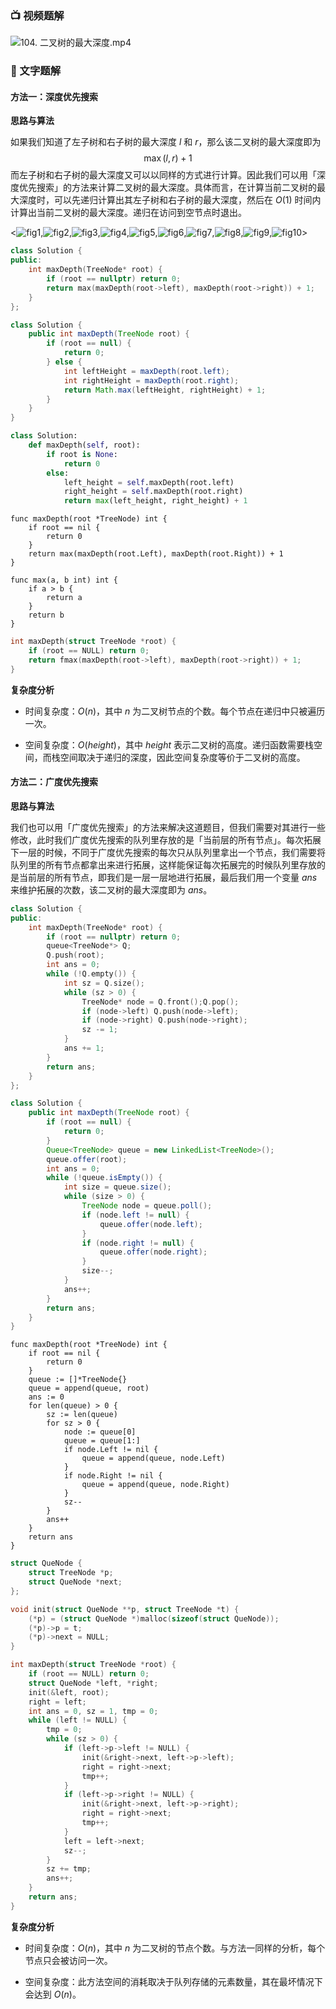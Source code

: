 ### 📺 视频题解  
![104. 二叉树的最大深度.mp4](a49668bd-2702-4c98-8f93-9826cb3fa207)

### 📖 文字题解
#### 方法一：深度优先搜索

**思路与算法**

如果我们知道了左子树和右子树的最大深度 $l$ 和 $r$，那么该二叉树的最大深度即为
$$
\max(l,r) + 1
$$
而左子树和右子树的最大深度又可以以同样的方式进行计算。因此我们可以用「深度优先搜索」的方法来计算二叉树的最大深度。具体而言，在计算当前二叉树的最大深度时，可以先递归计算出其左子树和右子树的最大深度，然后在 $O(1)$ 时间内计算出当前二叉树的最大深度。递归在访问到空节点时退出。

<![fig1](https://assets.leetcode-cn.com/solution-static/104/1.png),![fig2](https://assets.leetcode-cn.com/solution-static/104/2.png),![fig3](https://assets.leetcode-cn.com/solution-static/104/3.png),![fig4](https://assets.leetcode-cn.com/solution-static/104/4.png),![fig5](https://assets.leetcode-cn.com/solution-static/104/5.png),![fig6](https://assets.leetcode-cn.com/solution-static/104/6.png),![fig7](https://assets.leetcode-cn.com/solution-static/104/7.png),![fig8](https://assets.leetcode-cn.com/solution-static/104/8.png),![fig9](https://assets.leetcode-cn.com/solution-static/104/9.png),![fig10](https://assets.leetcode-cn.com/solution-static/104/10.png)>

```C++ [sol1-C++]
class Solution {
public:
    int maxDepth(TreeNode* root) {
        if (root == nullptr) return 0;
        return max(maxDepth(root->left), maxDepth(root->right)) + 1;
    }
};
```
```java [sol1-Java]
class Solution {
    public int maxDepth(TreeNode root) {
        if (root == null) {
            return 0;
        } else {
            int leftHeight = maxDepth(root.left);
            int rightHeight = maxDepth(root.right);
            return Math.max(leftHeight, rightHeight) + 1;
        }
    }
}
```
```python [sol1-Python]
class Solution:
    def maxDepth(self, root):
        if root is None: 
            return 0 
        else: 
            left_height = self.maxDepth(root.left) 
            right_height = self.maxDepth(root.right) 
            return max(left_height, right_height) + 1 
```

```golang [sol1-Golang]
func maxDepth(root *TreeNode) int {
    if root == nil {
        return 0
    }
    return max(maxDepth(root.Left), maxDepth(root.Right)) + 1
}

func max(a, b int) int {
    if a > b {
        return a
    }
    return b
}
```

```C [sol1-C]
int maxDepth(struct TreeNode *root) {
    if (root == NULL) return 0;
    return fmax(maxDepth(root->left), maxDepth(root->right)) + 1;
}
```

**复杂度分析**

- 时间复杂度：$O(n)$，其中 $n$ 为二叉树节点的个数。每个节点在递归中只被遍历一次。

- 空间复杂度：$O(\textit{height})$，其中 $\textit{height}$ 表示二叉树的高度。递归函数需要栈空间，而栈空间取决于递归的深度，因此空间复杂度等价于二叉树的高度。 

#### 方法二：广度优先搜索

**思路与算法**

我们也可以用「广度优先搜索」的方法来解决这道题目，但我们需要对其进行一些修改，此时我们广度优先搜索的队列里存放的是「当前层的所有节点」。每次拓展下一层的时候，不同于广度优先搜索的每次只从队列里拿出一个节点，我们需要将队列里的所有节点都拿出来进行拓展，这样能保证每次拓展完的时候队列里存放的是当前层的所有节点，即我们是一层一层地进行拓展，最后我们用一个变量 $\textit{ans}$ 来维护拓展的次数，该二叉树的最大深度即为 $\textit{ans}$。

```C++ [sol2-C++]
class Solution {
public:
    int maxDepth(TreeNode* root) {
        if (root == nullptr) return 0;
        queue<TreeNode*> Q;
        Q.push(root);
        int ans = 0;
        while (!Q.empty()) {
            int sz = Q.size();
            while (sz > 0) {
                TreeNode* node = Q.front();Q.pop();
                if (node->left) Q.push(node->left);
                if (node->right) Q.push(node->right);
                sz -= 1;
            }
            ans += 1;
        } 
        return ans;
    }
};
```
```java [sol2-Java]
class Solution {
    public int maxDepth(TreeNode root) {
        if (root == null) {
            return 0;
        }
        Queue<TreeNode> queue = new LinkedList<TreeNode>();
        queue.offer(root);
        int ans = 0;
        while (!queue.isEmpty()) {
            int size = queue.size();
            while (size > 0) {
                TreeNode node = queue.poll();
                if (node.left != null) {
                    queue.offer(node.left);
                }
                if (node.right != null) {
                    queue.offer(node.right);
                }
                size--;
            }
            ans++;
        }
        return ans;
    }
}
```

```golang [sol2-Golang]
func maxDepth(root *TreeNode) int {
    if root == nil {
        return 0
    }
    queue := []*TreeNode{}
    queue = append(queue, root)
    ans := 0
    for len(queue) > 0 {
        sz := len(queue)
        for sz > 0 {
            node := queue[0]
            queue = queue[1:]
            if node.Left != nil {
                queue = append(queue, node.Left)
            }
            if node.Right != nil {
                queue = append(queue, node.Right)
            }
            sz--
        }
        ans++
    }
    return ans
}
```

```C [sol2-C]
struct QueNode {
    struct TreeNode *p;
    struct QueNode *next;
};

void init(struct QueNode **p, struct TreeNode *t) {
    (*p) = (struct QueNode *)malloc(sizeof(struct QueNode));
    (*p)->p = t;
    (*p)->next = NULL;
}

int maxDepth(struct TreeNode *root) {
    if (root == NULL) return 0;
    struct QueNode *left, *right;
    init(&left, root);
    right = left;
    int ans = 0, sz = 1, tmp = 0;
    while (left != NULL) {
        tmp = 0;
        while (sz > 0) {
            if (left->p->left != NULL) {
                init(&right->next, left->p->left);
                right = right->next;
                tmp++;
            }
            if (left->p->right != NULL) {
                init(&right->next, left->p->right);
                right = right->next;
                tmp++;
            }
            left = left->next;
            sz--;
        }
        sz += tmp;
        ans++;
    }
    return ans;
}
```

**复杂度分析**

- 时间复杂度：$O(n)$，其中 $n$ 为二叉树的节点个数。与方法一同样的分析，每个节点只会被访问一次。

- 空间复杂度：此方法空间的消耗取决于队列存储的元素数量，其在最坏情况下会达到 $O(n)$。